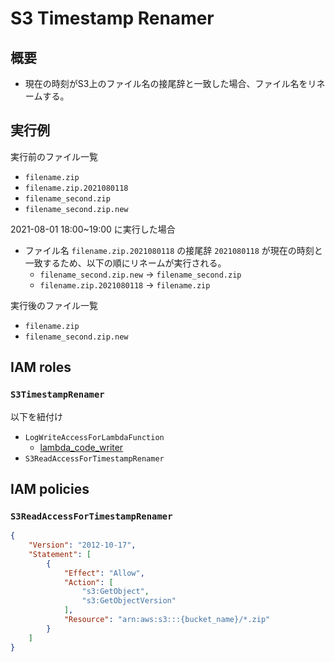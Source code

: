 # S3 Timestamp Renamer

## 概要

- 現在の時刻がS3上のファイル名の接尾辞と一致した場合、ファイル名をリネームする。

## 実行例

実行前のファイル一覧
- `filename.zip`
- `filename.zip.2021080118`
- `filename_second.zip`
- `filename_second.zip.new`

2021-08-01 18:00~19:00 に実行した場合

- ファイル名 `filename.zip.2021080118` の接尾辞 `2021080118` が現在の時刻と一致するため、以下の順にリネームが実行される。
  - `filename_second.zip.new` -> `filename_second.zip`
  - `filename.zip.2021080118` -> `filename.zip`

実行後のファイル一覧
- `filename.zip`
- `filename_second.zip.new`

## IAM roles

### `S3TimestampRenamer`

以下を紐付け
- `LogWriteAccessForLambdaFunction`
  - [lambda_code_writer](../aws_iam/lambda_code_writer.md)
- `S3ReadAccessForTimestampRenamer`

## IAM policies

### `S3ReadAccessForTimestampRenamer`
```json
{
    "Version": "2012-10-17",
    "Statement": [
        {
            "Effect": "Allow",
            "Action": [
                "s3:GetObject",
                "s3:GetObjectVersion"
            ],
            "Resource": "arn:aws:s3:::{bucket_name}/*.zip"
        }
    ]
}
```
